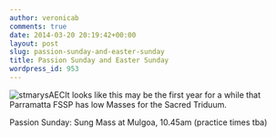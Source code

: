 ```yaml
---
author: veronicab
comments: true
date: 2014-03-20 20:19:42+00:00
layout: post
slug: passion-sunday-and-easter-sunday
title: Passion Sunday and Easter Sunday
wordpress_id: 953
---
```


![stmarysAEC](http://repleatur.net/wp-content/uploads/2012/12/stmarysAEC-300x239.jpg)It looks like this may be the first year for a while that Parramatta FSSP has low Masses for the Sacred Triduum.

Passion Sunday: Sung Mass at Mulgoa, 10.45am
(practice times tba)


